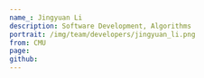```yaml
---
name_: Jingyuan Li
description: Software Development, Algorithms
portrait: /img/team/developers/jingyuan_li.png
from: CMU
page:
github:
---
```

